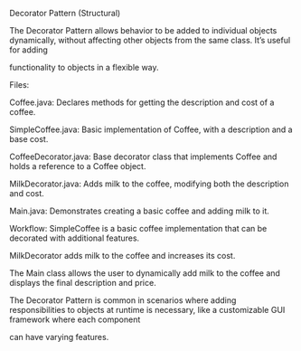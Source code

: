 Decorator Pattern (Structural)

The Decorator Pattern allows behavior to be added to individual objects dynamically, without affecting other objects from the same class. It’s useful for adding

functionality to objects in a flexible way.

Files:

Coffee.java: Declares methods for getting the description and cost of a coffee.

SimpleCoffee.java: Basic implementation of Coffee, with a description and a base cost.

CoffeeDecorator.java: Base decorator class that implements Coffee and holds a reference to a Coffee object.

MilkDecorator.java: Adds milk to the coffee, modifying both the description and cost.

Main.java: Demonstrates creating a basic coffee and adding milk to it.

Workflow:
SimpleCoffee is a basic coffee implementation that can be decorated with additional features.

MilkDecorator adds milk to the coffee and increases its cost.

The Main class allows the user to dynamically add milk to the coffee and displays the final description and price.

The Decorator Pattern is common in scenarios where adding responsibilities to objects at runtime is necessary, like a customizable GUI framework where each component

can have varying features.
